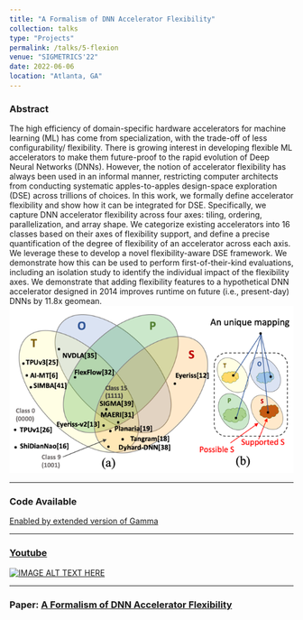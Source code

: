 ```yaml
---
title: "A Formalism of DNN Accelerator Flexibility"
collection: talks
type: "Projects"
permalink: /talks/5-flexion
venue: "SIGMETRICS'22"
date: 2022-06-06
location: "Atlanta, GA"
--- 
```

### Abstract
The high efficiency of domain-specific hardware accelerators for machine learning (ML) has come from specialization, with the trade-off of less configurability/ flexibility. There is growing interest in developing flexible ML accelerators to make them future-proof to the rapid evolution of Deep Neural Networks (DNNs). However, the notion of accelerator flexibility has always been used in an informal manner, restricting computer architects from conducting systematic apples-to-apples design-space exploration (DSE) across trillions of choices. In this work, we formally define accelerator flexibility and show how it can be integrated for DSE. Specifically, we capture DNN accelerator flexibility across four axes: tiling, ordering, parallelization, and array shape. We categorize existing accelerators into 16 classes based on their axes of flexibility support, and define a precise quantification of the degree of flexibility of an accelerator across each axis. We leverage these to develop a novel flexibility-aware DSE framework. We demonstrate how this can be used to perform first-of-their-kind evaluations, including an isolation study to identify the individual impact of the flexibility axes. We demonstrate that adding flexibility features to a hypothetical DNN accelerator designed in 2014 improves runtime on future (i.e., present-day) DNNs by 11.8x geomean.
![img_4.png](img_4.png)

----
### Code Available
[Enabled by extended version of Gamma](https://github.com/maestro-project/gamma/tree/master/src/GAMMA#advanced-usage-constrained-map-space-exploration)

------
### [Youtube]((https://www.youtube.com/watch?v=ZuQLgxssSnM))
[![IMAGE ALT TEXT HERE](https://img.youtube.com/vi/ZuQLgxssSnM/0.jpg)](https://www.youtube.com/watch?v=ZuQLgxssSnM)

-----------
### Paper: [A Formalism of DNN Accelerator Flexibility]([https://arxiv.org/abs/2201.11220](https://arxiv.org/abs/2206.02987))

